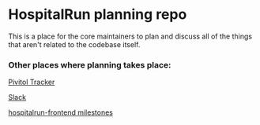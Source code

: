# HospitalRun planning repo

This is a place for the core maintainers to plan and discuss all of the things that aren't related to the codebase itself.

### Other places where planning takes place:

[Pivitol Tracker](https://www.pivotaltracker.com/n/projects/1519497)

[Slack](https://github.com/hospitalrun/hospitalrun-frontend/blob/master/.github/CONTRIBUTING.md#slack--communication)

[hospitalrun-frontend milestones](https://github.com/HospitalRun/hospitalrun-frontend/milestones)
